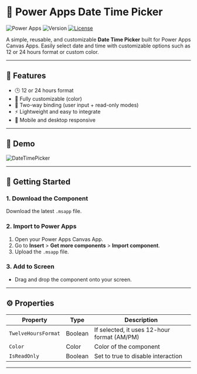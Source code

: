 # 📅 Power Apps Date Time Picker

![Power Apps](https://img.shields.io/badge/built%20with-Power%20Apps-purple?style=flat-square)
![Version](https://img.shields.io/badge/version-1.0.0-blue?style=flat-square)
[![License](https://img.shields.io/github/license/SantaRadovan/PowerAppsUI?style=flat-square)](../../LICENSE)

A simple, reusable, and customizable **Date Time Picker** built for Power Apps Canvas Apps. Easily select date and time with customizable options such as 12 or 24 hours format or custom color.

---

## 🌟 Features

- 🕒 12 or 24 hours format
- 🎨 Fully customizable (color)
- 🔁 Two-way binding (user input + read-only modes)
- ⚡ Lightweight and easy to integrate
- 📱 Mobile and desktop responsive

---

## 🎥 Demo

![DateTimePicker](https://github.com/user-attachments/assets/30a5f645-8ccb-49a2-a88c-1600b08a6a9e)

---

## 🚀 Getting Started

### 1. Download the Component

Download the latest `.msapp` file.

### 2. Import to Power Apps

1. Open your Power Apps Canvas App.
2. Go to **Insert** > **Get more components** > **Import component**.
3. Upload the `.msapp` file.

### 3. Add to Screen

- Drag and drop the component onto your screen.

---

## ⚙️ Properties

| Property | Type | Description |
|---------|------|-------------|
| `TwelveHoursFormat` | Boolean | If selected, it uses 12-hour format (AM/PM) |
| `Color` | Color | Color of the component |
| `IsReadOnly` | Boolean | Set to true to disable interaction |

---
